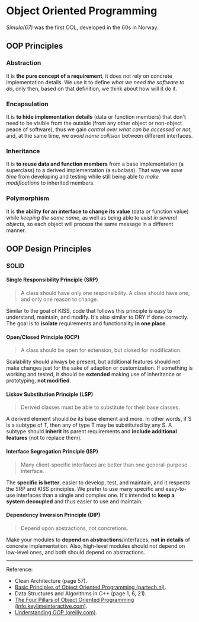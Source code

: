 # Object Oriented Programming

*Simula(67)* was the first OOL, developed in the 60s in Norway.

## OOP Principles

### Abstraction

It is **the pure concept of a requirement**, it does not rely on concrete implementation details. We use it to define *what we need the software to do*, only then, based on that definition, we think about how will it do it.

### Encapsulation

It is **to hide implementation details** (data or function members) that don't need to be visible from the outside (from any other object or non-object peace of software), thus we gain *control over what can be accessed or not*, and, at the same time, we *avoid name collision* between different interfaces.

### Inheritance

It is **to reuse data and function members** from a base implementation (a superclass) to a derived implementation (a subclass). That way we *save time* from developing and testing while still being able to *make modifications* to inherited members.

### Polymorphism

It is **the ability for an interface to change its value** (data or function value) while *keeping the same name*, as well as being able to *exist in several objects*, so each object will process the same message in a different manner.

## OOP Design Principles

### SOLID

#### Single Responsibility Principle (SRP)

>A class should have only one responsibility. A class should have one, and only one reason to change.

Similar to the goal of KISS, code that follows this principle is easy to understand, maintain, and modify. It's also similar to DRY if done correctly. The goal is to **isolate** requirements and functionality **in one place**.

#### Open/Closed Principle (OCP)

>A class should be open for extension, but closed for modification.

Scalability should always be present, but additional features should not make changes just for the sake of adaption or customization. If something is working and tested, it should be **extended** making use of inheritance or prototyping, **not modified**.

#### Liskov Substitution Principle (LSP)

>Derived classes must be able to substitute for their base classes.

A derived element should *be* its base element and more. In other words, if S is a subtype of T, then any of type T may be substituted by any S. A subtype should **inherit** its parent requirements and **include additional features** (not to replace them).

#### Interface Segregation Principle (ISP)

>Many client-specific interfaces are better than one general-purpose interface.

The **specific is better**, easier to develop, test, and maintain, and it respects the SRP and KISS principles. We prefer to use many specific and easy-to-use interfaces than a single and complex one. It's intended to **keep a system decoupled** and thus easier to use and maintain.

#### Dependency Inversion Principle (DIP)

>Depend upon abstractions, not concretions.

Make your modules to **depend on abstractions**/interfaces, **not in details** of concrete implementation. Also, high-level modules should not depend on low-level ones, and both should depend on abstractions.

---

Reference:

- Clean Architecture (page 57).
- [Basic Principles of Object Oriented Programming (partech.nl)](https://www.partech.nl/en/publications/2020/10/basic-principles-of-object-oriented-programming#).
- Data Structures and Algorithms in C++ (page 1, 6, 21).
- [The Four Pillars of Object Oriented Programming (info.keylimeinteractive.com)](https://info.keylimeinteractive.com/the-four-pillars-of-object-oriented-programming).
- [Understanding OOP (oreilly.com)](https://www.oreilly.com/learning-paths/learning-path-application/9781789619737/9781789137705-video4_4/).
